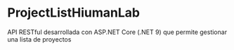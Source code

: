 # ProjectListHiumanLab
API RESTful desarrollada con ASP.NET Core (.NET 9) que permite gestionar una lista de proyectos
